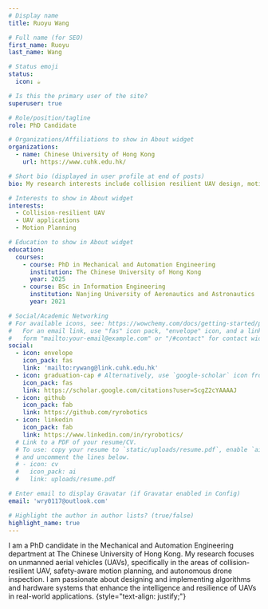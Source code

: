 ```yaml
---
# Display name
title: Ruoyu Wang

# Full name (for SEO)
first_name: Ruoyu
last_name: Wang

# Status emoji
status:
  icon: ☕️

# Is this the primary user of the site?
superuser: true

# Role/position/tagline
role: PhD Candidate

# Organizations/Affiliations to show in About widget
organizations:
  - name: Chinese University of Hong Kong
    url: https://www.cuhk.edu.hk/

# Short bio (displayed in user profile at end of posts)
bio: My research interests include collision resilient UAV design, motion planning and drone inspection.

# Interests to show in About widget
interests:
  - Collision-resilient UAV
  - UAV applications
  - Motion Planning

# Education to show in About widget
education:
  courses:
    - course: PhD in Mechanical and Automation Engineering
      institution: The Chinese University of Hong Kong
      year: 2025
    - course: BSc in Information Engineering
      institution: Nanjing University of Aeronautics and Astronautics
      year: 2021

# Social/Academic Networking
# For available icons, see: https://wowchemy.com/docs/getting-started/page-builder/#icons
#   For an email link, use "fas" icon pack, "envelope" icon, and a link in the
#   form "mailto:your-email@example.com" or "/#contact" for contact widget.
social:
  - icon: envelope
    icon_pack: fas
    link: 'mailto:rywang@link.cuhk.edu.hk'
  - icon: graduation-cap # Alternatively, use `google-scholar` icon from `ai` icon pack
    icon_pack: fas
    link: https://scholar.google.com/citations?user=ScgZ2cYAAAAJ
  - icon: github
    icon_pack: fab
    link: https://github.com/ryrobotics
  - icon: linkedin
    icon_pack: fab
    link: https://www.linkedin.com/in/ryrobotics/
  # Link to a PDF of your resume/CV.
  # To use: copy your resume to `static/uploads/resume.pdf`, enable `ai` icons in `params.yaml`,
  # and uncomment the lines below.
  # - icon: cv
  #   icon_pack: ai
  #   link: uploads/resume.pdf

# Enter email to display Gravatar (if Gravatar enabled in Config)
email: 'wry0117@outlook.com'

# Highlight the author in author lists? (true/false)
highlight_name: true
---
```


I am a PhD candidate in the Mechanical and Automation Engineering department at The Chinese University of Hong Kong. My research focuses on unmanned aerial vehicles (UAVs), specifically in the areas of collision-resilient UAV, safety-aware motion planning, and autonomous drone inspection. I am passionate about designing and implementing algorithms and hardware systems that enhance the intelligence and resilience of UAVs in real-world applications.
{style="text-align: justify;"}
